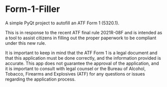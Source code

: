 # Form-1-Filler
A simple PyQt project to autofill an ATF Form 1 (5320.1).

This is in response to the recent ATF final rule 2021R-08F and is intended as a tool to assist citizens in filling out the proper paperwork to be compliant under this new rule. 

It is important to keep in mind that the ATF Form 1 is a legal document and that this application must be done correctly, and the information provided is accurate. This app does not guarantee the approval of the application, and it is important to consult with legal counsel or the Bureau of Alcohol, Tobacco, Firearms and Explosives (ATF) for any questions or issues regarding the application process.
